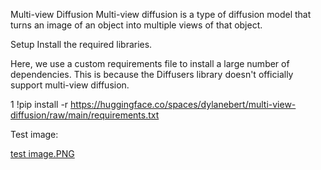 Multi-view Diffusion
Multi-view diffusion is a type of diffusion model that turns an image of an object into multiple views of that object.

Setup
Install the required libraries.

Here, we use a custom requirements file to install a large number of dependencies. This is because the Diffusers library doesn't officially support multi-view diffusion.

1
!pip install -r https://huggingface.co/spaces/dylanebert/multi-view-diffusion/raw/main/requirements.txt

Test image:

[test image.PNG
](https://github.com/MouhamedN96/Multi-View-3D-Diffusion-Model/blob/0a9ded8f7bb05d02352b17b8dc3c2f9fd8b9d79b/test%20image.PNG)
